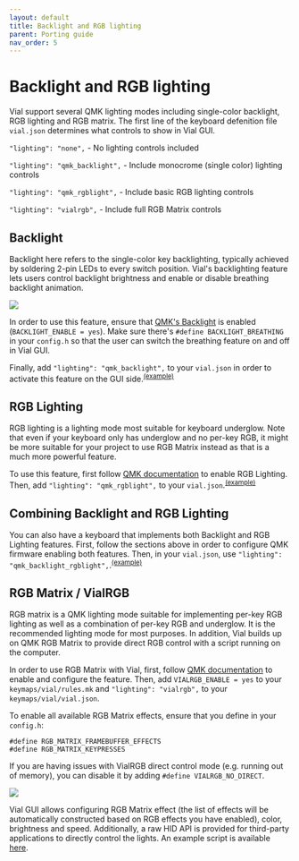 ```yaml
---
layout: default
title: Backlight and RGB lighting
parent: Porting guide
nav_order: 5
---
```


# Backlight and RGB lighting

Vial support several QMK lighting modes including single-color backlight, RGB lighting and RGB matrix. The first line of the keyboard defenition file `vial.json` determines what controls to show in Vial GUI.

`"lighting": "none",` - No lighting controls included

`"lighting": "qmk_backlight",` - Include monocrome (single color) lighting controls

`"lighting": "qmk_rgblight",` - Include basic RGB lighting controls

`"lighting": "vialrgb",` - Include full RGB Matrix controls

## Backlight

Backlight here refers to the single-color key backlighting, typically achieved by soldering 2-pin LEDs to every switch position. Vial's backlighting feature lets users control backlight brightness and enable or disable breathing backlight animation.

![](../img/lighting-backlight.png)

In order to use this feature, ensure that [QMK's Backlight](https://docs.qmk.fm/#/feature_backlight) is enabled (`BACKLIGHT_ENABLE = yes`). Make sure there's `#define BACKLIGHT_BREATHING` in your `config.h` so that the user can switch the breathing feature on and off in Vial GUI.

Finally, add `"lighting": "qmk_backlight",` to your `vial.json` in order to activate this feature on the GUI side.<sup>[(example)](https://github.com/vial-kb/vial-qmk/blob/2b2ff48c5d8d9b8995ca49eead031ae3691192e1/keyboards/ilumkb/primus75/keymaps/vial/vial.json#L5)</sup>

## RGB Lighting

RGB lighting is a lighting mode most suitable for keyboard underglow. Note that even if your keyboard only has underglow and no per-key RGB, it might be more suitable for your project to use RGB Matrix instead as that is a much more powerful feature.

To use this feature, first follow [QMK documentation](https://docs.qmk.fm/#/feature_rgblight) to enable RGB Lighting. Then, add `"lighting": "qmk_rgblight",` to your `vial.json`.<sup>[(example)](https://github.com/vial-kb/vial-qmk/blob/2b2ff48c5d8d9b8995ca49eead031ae3691192e1/keyboards/tw40/keymaps/via/vial.json#L5)</sup>

## Combining Backlight and RGB Lighting

You can also have a keyboard that implements both Backlight and RGB Lighting features. First, follow the sections above in order to configure QMK firmware enabling both features. Then, in your `vial.json`, use `"lighting": "qmk_backlight_rgblight",`.<sup>[(example)](https://github.com/vial-kb/vial-qmk/blob/2b2ff48c5d8d9b8995ca49eead031ae3691192e1/keyboards/yd60mq/keymaps/vial/vial.json#L5)</sup>

## RGB Matrix / VialRGB

RGB matrix is a QMK lighting mode suitable for implementing per-key RGB lighting as well as a combination of per-key RGB and underglow. It is the recommended lighting mode for most purposes. In addition, Vial builds up on QMK RGB Matrix to provide direct RGB control with a script running on the computer.

In order to use RGB Matrix with Vial, first, follow [QMK documentation](https://docs.qmk.fm/#/feature_rgb_matrix) to enable and configure the feature. Then, add `VIALRGB_ENABLE = yes` to your `keymaps/vial/rules.mk` and `"lighting": "vialrgb",` to your `keymaps/vial/vial.json`.

To enable all available RGB Matrix effects, ensure that you define in your `config.h`:

```
#define RGB_MATRIX_FRAMEBUFFER_EFFECTS
#define RGB_MATRIX_KEYPRESSES
```

If you are having issues with VialRGB direct control mode (e.g. running out of memory), you can disable it by adding `#define VIALRGB_NO_DIRECT`.

![](../img/lighting-rgb-matrix.png)

Vial GUI allows configuring RGB Matrix effect (the list of effects will be automatically constructed based on RGB effects you have enabled), color, brightness and speed. Additionally, a raw HID API is provided for third-party applications to directly control the lights. An example script is available [here](https://gist.github.com/xyzz/c91ae462197d4ef30d034bb6ff4c945e).